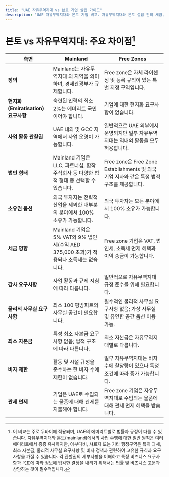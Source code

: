 ```yaml
---
title: "UAE 자유무역지대 vs 본토 기업 설립 가이드"
description: "UAE 자유무역지대와 본토 기업 비교. 자유무역지대와 본토 설립 간의 세금, 소유권, 비자 및 사업 활동의 주요 차이점."
---
```


# 본토 vs 자유무역지대: 주요 차이점[^1]

| **측면**                               | **Mainland**                                                                                                            | **Free Zones**                                                                                                     |
| ---------------------------------------- | ----------------------------------------------------------------------------------------------------------------------- | ------------------------------------------------------------------------------------------------------------------ |
| **정의**                           | Mainland는 자유무역지대 외 지역을 의미하며, 경제관광부가 규제합니다.                    | Free zone은 자체 라이센싱 및 등록 규칙이 있는 특별 지정 구역입니다.                     |
| **현지화(Emiratisation) 요구사항**           | 숙련된 인력의 최소 2%는 에미리트 국민이어야 합니다.                                                     | 기업에 대한 현지화 요구사항이 없습니다.                                                                      |
| **사업 활동 관할권** | UAE 내외 및 GCC 지역에서 사업 운영이 가능합니다.                               | 일반적으로 UAE 외부에서 운영되지만 일부 자유무역지대는 역내외 활동을 모두 허용합니다.   |
| **법인 형태**              | Mainland 기업은 LLC, 파트너십, 합작주식회사 등 다양한 법적 형태 중 선택할 수 있습니다. | Free zone은 Free Zone Establishments 및 외국 기업 지사와 같은 특정 법적 구조를 제공합니다.        |
| **소유권 옵션**                    | 외국 투자자는 전략적 산업을 제외한 대부분의 분야에서 100% 소유가 가능합니다.                 | 외국 투자자는 모든 분야에서 100% 소유가 가능합니다.                                                       |
| **세금 영향**                     | Mainland 기업은 5% VAT와 9% 법인세(수익 AED 375,000 초과)가 적용되나 소득세는 없습니다.      | Free zone 기업은 VAT, 법인세, 소득세 면제 혜택과 이익 송금이 가능합니다. |
| **감사 요구사항**                   | 사업 활동과 규제 지침에 따라 다릅니다.                                                            | 일반적으로 자유무역지대 규정 준수를 위해 필요합니다.                                                      |
| **물리적 사무실 요구사항**         | 최소 100 평방피트의 사무실 공간이 필요합니다.                                                        | 필수적인 물리적 사무실 요구사항 없음; 가상 사무실 및 유연한 공간 옵션 이용 가능.              |
| **최소 자본금**                | 특정 최소 자본금 요구사항 없음; 법적 구조에 따라 다릅니다.                                          | 최소 자본금은 자유무역지대별로 다릅니다.                                                         |
| **비자 제한**                    | 활동 및 시설 규정을 준수하는 한 비자 수에 제한이 없습니다.                  | 일부 자유무역지대는 비자 수에 할당량이 있으나 특정 조건에 따라 증가 가능합니다.         |
| **관세 면제**              | 기업은 UAE로 수입되는 물품에 대해 관세를 지불해야 합니다.                                                      | Free zone 기업은 자유무역지대로 수입되는 물품에 대해 관세 면제 혜택을 받습니다.                           |

[^1]: 이 비교는 주로 두바이에 적용되며, UAE의 에미리트별로 법률과 규정이 다를 수 있습니다. 자유무역지대와 본토(mainland)에서의 사업 수행에 대한 일반 원칙은 여러 에미리트에서 종종 유사하지만, 아부다비, 샤르자 또는 기타 행정구역은 특히 과세, 최소 자본금, 물리적 사무실 요구사항 및 비자 정책과 관련하여 고유한 규칙과 요구사항을 가질 수 있습니다. 각 관할권의 세부사항을 이해하고 특정 비즈니스 요구사항과 목표에 따라 정보에 입각한 결정을 내리기 위해서는 법률 및 비즈니스 고문과 상담하는 것이 필수적입니다.